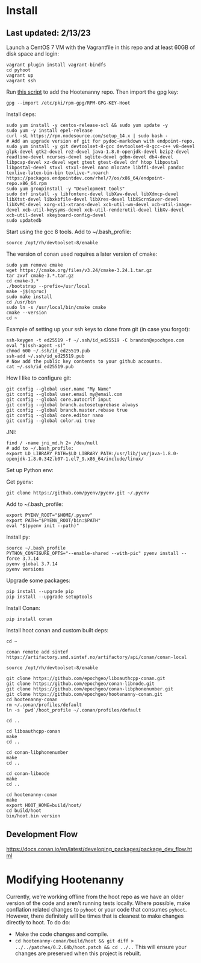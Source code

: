 
# Install

## Last updated: 2/13/23

Launch a CentOS 7 VM with the Vagrantfile in this repo and at least 60GB of disk space and login:
```
vagrant plugin install vagrant-bindfs
cd pyhoot
vagrant up
vagrant ssh
```

Run [this script](https://github.com/ngageoint/hootenanny-rpms/blob/30149eb7d26ff69f15a1fa6b52d73e4d048b77a3/scripts/hoot-repo.sh) to add the Hootenanny repo. Then import the gpg key:
```
gpg --import /etc/pki/rpm-gpg/RPM-GPG-KEY-Hoot
```

Install deps:
```
sudo yum install -y centos-release-scl && sudo yum update -y
sudo yum -y install epel-release
curl -sL https://rpm.nodesource.com/setup_14.x | sudo bash -
# Add an upgrade version of git for pydoc-markdown with endpoint-repo.
sudo yum install -y git devtoolset-8-gcc devtoolset-8-gcc-c++ v8-devel glpk-devel gtk2-devel re2-devel java-1.8.0-openjdk-devel bzip2-devel readline-devel ncurses-devel sqlite-devel gdbm-devel db4-devel libpcap-devel xz-devel wget gtest gtest-devel dnf htop libpostal libpostal-devel stxxl stxxl-devel nano mlocate libffi-devel pandoc texlive-latex-bin-bin texlive-*.noarch https://packages.endpointdev.com/rhel/7/os/x86_64/endpoint-repo.x86_64.rpm
sudo yum groupinstall -y "Development tools"
sudo dnf install -y libfontenc-devel libXaw-devel libXdmcp-devel libXtst-devel libxkbfile-devel libXres-devel libXScrnSaver-devel libXvMC-devel xorg-x11-xtrans-devel xcb-util-wm-devel xcb-util-image-devel xcb-util-keysyms-devel xcb-util-renderutil-devel libXv-devel xcb-util-devel xkeyboard-config-devel
sudo updatedb
```

Start using the gcc 8 tools. Add to ~/.bash_profile:
```
source /opt/rh/devtoolset-8/enable
```

The version of conan used requires a later version of cmake:
```
sudo yum remove cmake
wget https://cmake.org/files/v3.24/cmake-3.24.1.tar.gz
tar zxvf cmake-3.*.tar.gz
cd cmake-3.*
./bootstrap --prefix=/usr/local
make -j$(nproc)
sudo make install
cd /usr/bin
sudo ln -s /usr/local/bin/cmake cmake
cmake --version
cd ~
```

Example of setting up your ssh keys to clone from git (in case you forgot):
```
ssh-keygen -t ed25519 -f ~/.ssh/id_ed25519 -C brandon@epochgeo.com
eval "$(ssh-agent -s)"
chmod 600 ~/.ssh/id_ed25519.pub
ssh-add ~/.ssh/id_ed25519.pub
# Now add the public key contents to your github accounts.
cat ~/.ssh/id_ed25519.pub
```

How I like to configure git:
```
git config --global user.name "My Name"
git config --global user.email my@email.com
git config --global core.autocrlf input
git config --global branch.autosetuprebase always
git config --global branch.master.rebase true
git config --global core.editor nano
git config --global color.ui true
```

JNI:
```
find / -name jni_md.h 2> /dev/null
# add to ~/.bash_profile:
export LD_LIBRARY_PATH=$LD_LIBRARY_PATH:/usr/lib/jvm/java-1.8.0-openjdk-1.8.0.342.b07-1.el7_9.x86_64/include/linux/
```
Set up Python env:

Get pyenv:
```
git clone https://github.com/pyenv/pyenv.git ~/.pyenv
```

Add to ~/.bash_profile:
```
export PYENV_ROOT="$HOME/.pyenv"
export PATH="$PYENV_ROOT/bin:$PATH"
eval "$(pyenv init --path)"
```

Install py:
```
source ~/.bash_profile
PYTHON_CONFIGURE_OPTS="--enable-shared --with-pic" pyenv install --force 3.7.14
pyenv global 3.7.14
pyenv versions
```

Upgrade some packages:
```
pip install --upgrade pip
pip install --upgrade setuptools
```

Install Conan:
```
pip install conan
```

Install hoot conan and custom built deps:
```
cd ~

conan remote add sintef https://artifactory.smd.sintef.no/artifactory/api/conan/conan-local

source /opt/rh/devtoolset-8/enable

git clone https://github.com/epochgeo/liboauthcpp-conan.git
git clone https://github.com/epochgeo/conan-libnode.git
git clone https://github.com/epochgeo/conan-libphonenumber.git
git clone https://github.com/epochgeo/hootenanny-conan.git
cd hootenanny-conan
rm ~/.conan/profiles/default
ln -s `pwd`/hoot_profile ~/.conan/profiles/default

cd ..

cd liboauthcpp-conan
make
cd ..

cd conan-libphonenumber
make
cd ..

cd conan-libnode
make
cd ..

cd hootenanny-conan
make
export HOOT_HOME=build/hoot/
cd build/hoot
bin/hoot.bin version
```

## Development Flow

https://docs.conan.io/en/latest/developing_packages/package_dev_flow.html

# Modifying Hootenanny

Currently, we're working offline from the hoot repo as we have an older version of the code and aren't running tests locally. Where possible, make conflation related changes to `pyhoot` or your code that consumes `pyhoot`. However, there definitely will be times that is cleanest to make changes directly to hoot. To do do:
* Make the code changes and compile.
* `cd hootenanny-conan/build/hoot && git diff > ../../patches/0.2.64b/hoot.patch && cd ../..`
This will ensure your changes are preserved when this project is rebuilt.
